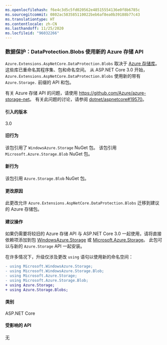 ```yaml
---
ms.openlocfilehash: f6e4c3d5c5fd020562e48515554136e0f8b6785c
ms.sourcegitcommit: 0802ac583585110022beb6af8ea0b39188b77c43
ms.translationtype: HT
ms.contentlocale: zh-CN
ms.lasthandoff: 11/25/2020
ms.locfileid: "96032266"
---
```

### <a name="data-protection-dataprotectionblobs-uses-new-azure-storage-apis"></a>数据保护：DataProtection.Blobs 使用新的 Azure 存储 API

`Azure.Extensions.AspNetCore.DataProtection.Blobs` 取决于 [Azure 存储库](https://github.com/Azure/azure-storage-net)。 这些库已重命名其程序集、包和命名空间。 从 ASP.NET Core 3.0 开始，`Azure.Extensions.AspNetCore.DataProtection.Blobs` 使用新的带有 `Azure.Storage.` 前缀的 API 和包。

有关 Azure 存储 API 的问题，请使用 <https://github.com/Azure/azure-storage-net>。 有关此问题的讨论，请参阅 [dotnet/aspnetcore#19570](https://github.com/dotnet/aspnetcore/issues/19570)。

#### <a name="version-introduced"></a>引入的版本

3.0

#### <a name="old-behavior"></a>旧行为

该包引用了 `WindowsAzure.Storage` NuGet 包。
该包引用 `Microsoft.Azure.Storage.Blob` NuGet 包。

#### <a name="new-behavior"></a>新行为

该包引用 `Azure.Storage.Blob` NuGet 包。

#### <a name="reason-for-change"></a>更改原因

此更改允许 `Azure.Extensions.AspNetCore.DataProtection.Blobs` 迁移到建议的 Azure 存储包。

#### <a name="recommended-action"></a>建议操作

如果仍需要将较旧的 Azure 存储 API 与 ASP.NET Core 3.0 一起使用，请将直接依赖项添加到包 [WindowsAzure.Storage](https://www.nuget.org/packages/WindowsAzure.Storage/) 或 [Microsoft.Azure.Storage](https://www.nuget.org/packages/Microsoft.Azure.Storage.Blob/)。 此包可以与新的 `Azure.Storage` API 一起安装。

在许多情况下，升级仅涉及更改 `using` 语句以使用新的命名空间：

```diff
- using Microsoft.WindowsAzure.Storage;
- using Microsoft.WindowsAzure.Storage.Blob;
- using Microsoft.Azure.Storage;
- using Microsoft.Azure.Storage.Blob;
+ using Azure.Storage;
+ using Azure.Storage.Blobs;
```

#### <a name="category"></a>类别

ASP.NET Core

#### <a name="affected-apis"></a>受影响的 API

无

<!-- 

#### Affected APIs

Not detectable via API analysis

-->
